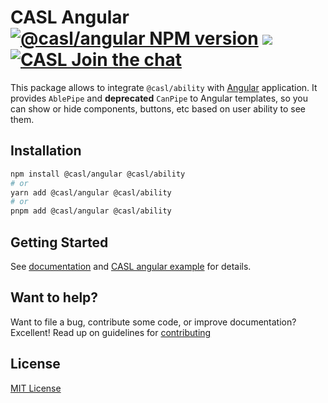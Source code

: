 # CASL Angular [![@casl/angular NPM version](https://badge.fury.io/js/%40casl%2Fangular.svg)](https://badge.fury.io/js/%40casl%2Fangular) [![](https://img.shields.io/npm/dm/%40casl%2Fangular.svg)](https://www.npmjs.com/package/%40casl%2Fangular) [![CASL Join the chat](https://badges.gitter.im/Join%20Chat.svg)](https://gitter.im/stalniy-casl/casl)

This package allows to integrate `@casl/ability` with [Angular] application. It provides `AblePipe` and **deprecated** `CanPipe` to Angular templates, so you can show or hide components, buttons, etc based on user ability to see them.


## Installation

```sh
npm install @casl/angular @casl/ability
# or
yarn add @casl/angular @casl/ability
# or
pnpm add @casl/angular @casl/ability
```

## Getting Started

See [documentation](https://stalniy.github.io/casl/en/package/casl-angular) and [CASL angular example](https://github.com/stalniy/casl-angular-example) for details.

## Want to help?

Want to file a bug, contribute some code, or improve documentation? Excellent! Read up on guidelines for [contributing][contributing]

## License

[MIT License](http://www.opensource.org/licenses/MIT)

[contributing]: /CONTRIBUTING.md
[Angular]: https://angular.io/
